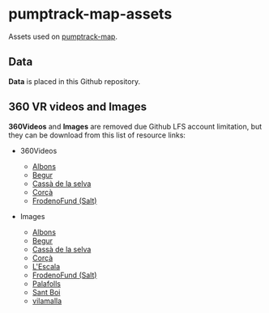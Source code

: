 # pumptrack-map-assets
Assets used on [pumptrack-map](https://github.com/lluisd/pumptrack-map). 

## Data
**Data** is placed in this Github repository.

## 360 VR videos and Images
**360Videos** and **Images** are removed due Github LFS account limitation, 
but they can be download from this list of resource links:

- 360Videos
  - [Albons](https://stpumptrack.blob.core.windows.net/spots/360videos/albons.mp4)
  - [Begur](https://stpumptrack.blob.core.windows.net/spots/360videos/begur.mp4)
  - [Cassà de la selva](https://stpumptrack.blob.core.windows.net/spots/360videos/cassa.mp4)
  - [Corçà](https://stpumptrack.blob.core.windows.net/spots/360videos/corca.mp4)
  - [FrodenoFund (Salt)](https://stpumptrack.blob.core.windows.net/spots/360videos/frodenofund.mp4)

- Images
  - [Albons](https://stpumptrack.blob.core.windows.net/spots/images/albons.jpg)
  - [Begur](https://stpumptrack.blob.core.windows.net/spots/images/begur.jpg)
  - [Cassà de la selva](https://stpumptrack.blob.core.windows.net/spots/images/cassa.jpg)
  - [Corçà](https://stpumptrack.blob.core.windows.net/spots/images/corca.jpg)
  - [L'Escala](https://stpumptrack.blob.core.windows.net/spots/images/escala.jpg)
  - [FrodenoFund (Salt)](https://stpumptrack.blob.core.windows.net/spots/images/frodenofund.jpg)
  - [Palafolls](https://stpumptrack.blob.core.windows.net/spots/images/palafolls.jpg)
  - [Sant Boi](https://stpumptrack.blob.core.windows.net/spots/images/santboi.jpg)
  - [vilamalla](https://stpumptrack.blob.core.windows.net/spots/images/vilamalla.jpg)
